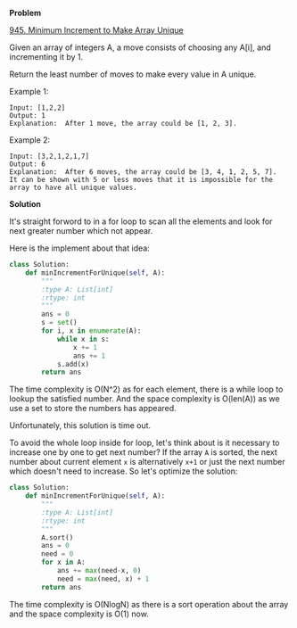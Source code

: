 **Problem**

[945. Minimum Increment to Make Array Unique](https://leetcode.com/problems/minimum-increment-to-make-array-unique/description/)

Given an array of integers A, a move consists of choosing any A[i], and incrementing it by 1.

Return the least number of moves to make every value in A unique.

Example 1:
```
Input: [1,2,2]
Output: 1
Explanation:  After 1 move, the array could be [1, 2, 3].
```
Example 2:
```
Input: [3,2,1,2,1,7]
Output: 6
Explanation:  After 6 moves, the array could be [3, 4, 1, 2, 5, 7].
It can be shown with 5 or less moves that it is impossible for the array to have all unique values.
```

**Solution**

It's straight forword to in a for loop to scan all the elements and look for next greater number which not appear.

Here is the implement about that idea:
```python
class Solution:
    def minIncrementForUnique(self, A):
        """
        :type A: List[int]
        :rtype: int
        """
        ans = 0
        s = set()
        for i, x in enumerate(A):
            while x in s:
                x += 1
                ans += 1
            s.add(x)
        return ans
```
The time complexity is O(N^2) as for each element, there is a while loop to lookup the satisfied number. And the space complexity is O(len(A)) as we use a set to store the numbers has appeared.

Unfortunately, this solution is time out.

To avoid the whole loop inside for loop, let's think about is it necessary to increase one by one to get next number? If the array `A` is sorted, the next number about current element `x` is alternatively `x+1` or just the next number which doesn't need to increase. So let's optimize the solution:
```python
class Solution:
    def minIncrementForUnique(self, A):
        """
        :type A: List[int]
        :rtype: int
        """
        A.sort()
        ans = 0
        need = 0
        for x in A:
            ans += max(need-x, 0)
            need = max(need, x) + 1
        return ans
```
The time complexity is O(NlogN) as there is a sort operation about the array and the space complexity is O(1) now.
